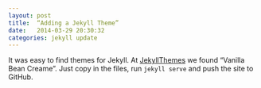 ```yaml
---
layout: post
title:  “Adding a Jekyll Theme”
date:   2014-03-29 20:30:32
categories: jekyll update
---
```


It was easy to find themes for Jekyll. At [JekyllThemes][jekyllthemes] we found “Vanilla Bean Creame”. Just copy in the files, run `jekyll serve` and push the site to GitHub.

[jekyllthemes]:    http://jekyllthemes.org